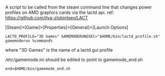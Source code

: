 A script to be called from the steam command line that changes power profiles on AMD graphics cards via the lactd api. ref: https://github.com/ilya-zlobintsev/LACT

[Steam]>[Game]>[Properties]>[General]>[Launch Options]

```
LACTD_PROFILE="3D Games" GAMEMODERUNEXEC="$HOME/bin/lactd_profile.sh" gamemoderun %command%
```
where "3D Games" is the name of a lactd gui profile

/etc/gamemode.ini should be edited to point to gamemode_end.sh

```
end=$HOME/bin/gamemode_end.sh
```

